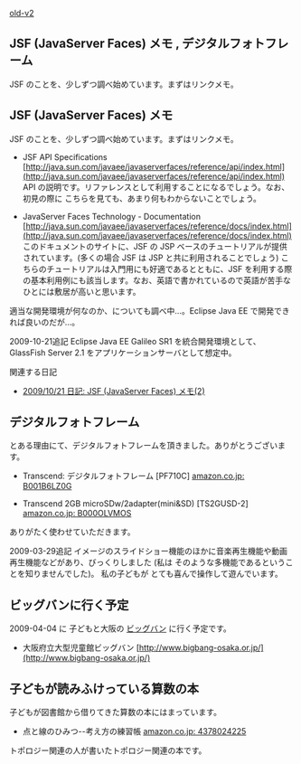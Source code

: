 [old-v2](ig090328-orig.html)

## JSF (JavaServer Faces) メモ , デジタルフォトフレーム

JSF のことを、少しずつ調べ始めています。まずはリンクメモ。

## JSF (JavaServer Faces) メモ

JSF のことを、少しずつ調べ始めています。まずはリンクメモ。

* JSF API Specifications
  [http://java.sun.com/javaee/javaserverfaces/reference/api/index.html](http://java.sun.com/javaee/javaserverfaces/reference/api/index.html)
  API の説明です。リファレンスとして利用することになるでしょう。なお、初見の際に こちらを見ても、あまり何もわからないことでしょう。
  
* JavaServer Faces Technology - Documentation
  [http://java.sun.com/javaee/javaserverfaces/reference/docs/index.html](http://java.sun.com/javaee/javaserverfaces/reference/docs/index.html)
  このドキュメントのサイトに、JSF の JSP ベースのチュートリアルが提供されています。(多くの場合 JSF は JSP と共に利用されることでしょう)
  こちらのチュートリアルは入門用にも好適であるとともに、JSF を利用する際の基本利用例にも該当します。なお、英語で書かれているので英語が苦手なひとには敷居が高いと思います。

適当な開発環境が何なのか、についても調べ中…。Eclipse Java EE で開発できれば良いのだが…。

2009-10-21追記 Eclipse Java EE Galileo SR1 を統合開発環境として、GlassFish Server 2.1 をアプリケーションサーバとして想定中。

関連する日記

* [2009/10/21 日記: JSF (JavaServer Faces) メモ(2)](ig091021.html)

## デジタルフォトフレーム

とある理由にて、デジタルフォトフレームを頂きました。ありがとうございます。

* Transcend: デジタルフォトフレーム [PF710C]
  [amazon.co.jp: B001B6LZ0G](http://www.amazon.co.jp/exec/obidos/ASIN/B001B6LZ0G/igapyondiary-22)
  
* Transcend 2GB microSDw/2adapter(mini&SD) [TS2GUSD-2]
  [amazon.co.jp: B000OLVMOS](http://www.amazon.co.jp/exec/obidos/ASIN/B000OLVMOS/igapyondiary-22)

ありがたく使わせていただきます。

2009-03-29追記 イメージのスライドショー機能のほかに音楽再生機能や動画再生機能などがあり、びっくりしました (私は そのような多機能であるということを知りませんでした)。 私の子どもが とても喜んで操作して遊んでいます。

## ビッグバンに行く予定

2009-04-04 に 子どもと大阪の [ビッグバン](http://www.bigbang-osaka.or.jp/) に行く予定です。

* 大阪府立大型児童館ビッグバン
  [http://www.bigbang-osaka.or.jp/](http://www.bigbang-osaka.or.jp/)

## 子どもが読みふけっている算数の本

子どもが図書館から借りてきた算数の本にはまっています。

* 点と線のひみつ--考え方の練習帳
  [amazon.co.jp: 4378024225](http://www.amazon.co.jp/exec/obidos/ASIN/4378024225/igapyondiary-22)

トポロジー関連の人が書いたトポロジー関連の本です。